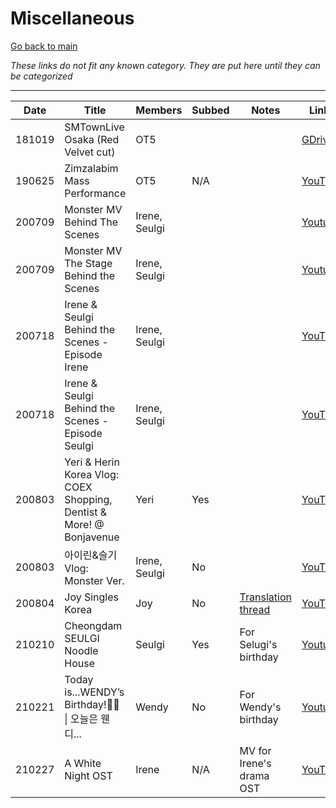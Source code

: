 # Miscellaneous

[Go back to main](./README.md)

_These links do not fit any known category. They are put here until they can be categorized_

___

| Date   | Title                                                                | Members       | Subbed | Notes                                                                              | Links                                                                            |
|--------|----------------------------------------------------------------------|---------------|--------|------------------------------------------------------------------------------------|----------------------------------------------------------------------------------|
| 181019 | SMTownLive Osaka (Red Velvet cut)                                    | OT5           |        |                                                                                    | [GDrive](https://drive.google.com/file/d/12G-qIiL3K5woAVMxdSZg2czRyqonCczx/view) |
| 190625 | Zimzalabim Mass Performance                                          | OT5           | N/A    |                                                                                    | [YouTube](https://youtu.be/YQUWQLKPGEE)                                          |
| 200709 | Monster MV Behind The Scenes                                         | Irene, Seulgi |        |                                                                                    | [Youtube](https://youtu.be/yOPknmFtE20)                                          |
| 200709 | Monster MV The Stage Behind the Scenes                               | Irene, Seulgi |        |                                                                                    | [Youtube](https://youtu.be/t0ZgeCstEm8)                                          |
| 200718 | Irene & Seulgi Behind the Scenes - Episode Irene                     | Irene, Seulgi |        |                                                                                    | [YouTube](https://youtu.be/k7DTUVaDMA0)                                          |
| 200718 | Irene & Seulgi Behind the Scenes - Episode Seulgi                    | Irene, Seulgi |        |                                                                                    | [YouTube](https://youtu.be/2hEuTXD5yZM)                                          |
| 200803 | Yeri & Herin Korea Vlog: COEX Shopping, Dentist & More! @ Bonjavenue | Yeri          | Yes    |                                                                                    | [YouTube](https://youtu.be/Uauhk43d5rQ)                                          |
| 200803 | 아이린&슬기 Vlog: Monster Ver.                                            | Irene, Seulgi | No     |                                                                                    | [YouTube](https://youtu.be/bM8RGirSfdE)                                          |
| 200804 | Joy Singles Korea                                                    | Joy           | No     | [Translation thread](https://twitter.com/ilyerene/status/1290595638036422657?s=21) | [YouTube](https://youtu.be/BJhh_IpAsBo)                                          |
| 210210 | Cheongdam SEULGI Noodle House                                        | Seulgi        | Yes    | For Selugi's birthday                                                              | [Youtube](https://youtu.be/6nSv5HU-kPA)                                          |
| 210221 | Today is...WENDY’s Birthday!🥳💙 \| 오늘은 웬디...                        | Wendy         | No     | For Wendy's birthday                                                               | [Youtube](https://youtu.be/CCJR5yEOuek)                                          |
| 210227 | A White Night OST                                                    | Irene         | N/A    | MV for Irene's drama OST                                                           | [YouTube](https://youtu.be/vnBkl2n2bgw)                                          |
